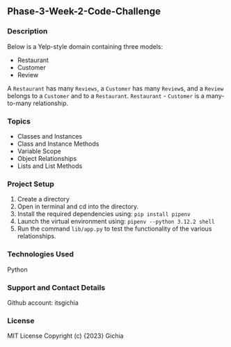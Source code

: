 ## Phase-3-Week-2-Code-Challenge

### Description
Below is a Yelp-style domain containing three models:
- Restaurant
- Customer
- Review

A `Restaurant` has many `Reviews`, a `Customer` has many `Review`s, and a `Review` belongs to a `Customer` and to a `Restaurant`.
`Restaurant` - `Customer` is a many-to-many relationship.

### Topics
- Classes and Instances
- Class and Instance Methods
- Variable Scope
- Object Relationships
- Lists and List Methods

### Project Setup
 1. Create a directory 
 2. Open in terminal and cd into the directory.
 3. Install the required dependencies using: `pip install pipenv`
 4. Launch the virtual environment using: `pipenv --python 3.12.2 shell`
 5. Run the command `lib/app.py` to test the functionality of the various relationships.

### Technologies Used
Python

### Support and Contact Details
Github account: itsgichia

### License
MIT License Copyright (c) {2023} Gichia
